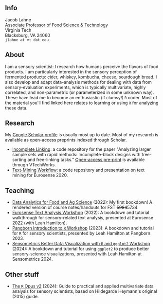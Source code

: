 ## Info

Jacob Lahne  
[Associate Professor of Food Science & Technology](https://www.fst.vt.edu/about/faculty-and-staff/faculty/jlahne.html)  
Virginia Tech  
Blacksburg, VA 24060  
`jlahne at vt dot edu`  

## About

I am a sensory scientist: I research how humans perceive the flavors of food products.  I am particularly interested in the sensory perception of fermented products: cider, whiskey, kombucha, cheese, sourdough bread.  I also develop and adapt data-analysis methods for dealing with data from sensory-evaluation experiments, which is typically multivariate, highly correlated, and non-parametric (or parameterized in some unknown way).  These have lead me to become an enthusiastic (if clumsy!) `R` coder.  Most of the material you'll find linked here relates to learning or using `R` for analyzing these data.

## Research

My [Google Scholar profile](https://scholar.google.com/citations?user=f-3bd00AAAAJ&hl=en) is usually most up to date.  Most of my research is available as open-access preprints indexed through Scholar.  

- [Incomplete Linking](https://github.com/jlahne/incomplete-linking): a code repository for the paper "Analyzing larger sample sets with rapid methods: Incomplete-block designs with free-sorting and free-linking tasks."  [Open-access pre-print](https://hdl.handle.net/10919/117346) is available through VTechWorks.
- [Text-Mining Workflow](https://github.com/jlahne/text-mining-eurosense-2020): a code repository and presentation on text mining for Eurosense 2020.


## Teaching

- [Data Analytics for Food and Ag Science](https://github.com/jlahne/food-data-science-2022) (2022): My first bookdown!  A rendered version of course notes/handouts for FST ~~5984~~5734. 
- [Eurosense Text Analysis Workshop](https://github.com/jlahne/eurosense-tutorial-2022) (2022): A bookdown and tutorial walkthrough for sensory-related text analysis, presented at Eurosense 2022 (with Leah Hamilton).
- [Pangborn Introduction to `R` Workshop](https://github.com/lhami/pangborn-r-tutorial-2023) (2023): A bookdown and tutorial for `R` for sensory scientists, presented by Leah Hamilton at Pangborn 2023.
- [Sensometrics Better Data Visualization with `R` and `ggplot2` Workshop](https://github.com/lhami/sensometrics-r-tutorial-2024) (2024): A bookdown and tutorial for using `ggplot2` to produce better sensory-science visualizations, presented with Leah Hamilton at Sensometrics 2024.

## Other stuff

- [The `R` Opus v2](https://github.com/jlahne/r-opus-v2) (2024): Guide to practical and applied multivariate data analysis for sensory scientists, based on Hildegarde Heymann's original (2015) guide.


